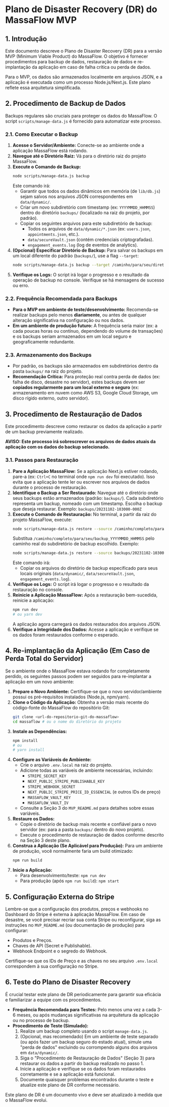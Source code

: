 # Plano de Disaster Recovery (DR) do MassaFlow MVP

## 1. Introdução

Este documento descreve o Plano de Disaster Recovery (DR) para a versão MVP (Minimum Viable Product) do MassaFlow. O objetivo é fornecer procedimentos para backup de dados, restauração de dados e re-implantação da aplicação em caso de falha crítica ou perda de dados.

Para o MVP, os dados são armazenados localmente em arquivos JSON, e a aplicação é executada como um processo Node.js/Next.js. Este plano reflete essa arquitetura simplificada.

## 2. Procedimento de Backup de Dados

Backups regulares são cruciais para proteger os dados do MassaFlow. O script `scripts/manage-data.js` é fornecido para automatizar este processo.

### 2.1. Como Executar o Backup

1.  **Acesse o Servidor/Ambiente:** Conecte-se ao ambiente onde a aplicação MassaFlow está rodando.
2.  **Navegue até o Diretório Raiz:** Vá para o diretório raiz do projeto MassaFlow.
3.  **Execute o Comando de Backup:**
    ```bash
    node scripts/manage-data.js backup
    ```
    Este comando irá:
    *   Garantir que todos os dados dinâmicos em memória (de `lib/db.js`) sejam salvos nos arquivos JSON correspondentes em `data/dynamic/`.
    *   Criar um novo subdiretório com timestamp (ex: `YYYYMMDD_HHMMSS`) dentro do diretório `backups/` (localizado na raiz do projeto, por padrão).
    *   Copiar os seguintes arquivos para este subdiretório de backup:
        *   Todos os arquivos de `data/dynamic/*.json` (ex: `users.json`, `appointments.json`, etc.).
        *   `data/secureVault.json` (contém credenciais criptografadas).
        *   `engagement_events.log` (log de eventos de analytics).
4.  **(Opcional) Especificar Diretório de Backup:**
    Para salvar os backups em um local diferente do padrão (`backups/`), use a flag `--target`:
    ```bash
    node scripts/manage-data.js backup --target /caminho/para/seu/diretorio/de/backups
    ```
5.  **Verifique os Logs:** O script irá logar o progresso e o resultado da operação de backup no console. Verifique se há mensagens de sucesso ou erro.

### 2.2. Frequência Recomendada para Backups

*   **Para o MVP em ambiente de teste/desenvolvimento:** Recomenda-se realizar backups pelo menos **diariamente**, ou antes de qualquer alteração significativa na configuração ou nos dados.
*   **Em um ambiente de produção futuro:** A frequência seria maior (ex: a cada poucas horas ou contínuo, dependendo do volume de transações) e os backups seriam armazenados em um local seguro e geograficamente redundante.

### 2.3. Armazenamento dos Backups

*   Por padrão, os backups são armazenados em subdiretórios dentro da pasta `backups/` na raiz do projeto.
*   **Recomendação Crítica:** Para proteção real contra perda de dados (ex: falha de disco, desastre no servidor), estes backups devem ser **copiados regularmente para um local externo e seguro** (ex: armazenamento em nuvem como AWS S3, Google Cloud Storage, um disco rígido externo, outro servidor).

## 3. Procedimento de Restauração de Dados

Este procedimento descreve como restaurar os dados da aplicação a partir de um backup previamente realizado.

**AVISO: Este processo irá sobrescrever os arquivos de dados atuais da aplicação com os dados do backup selecionado.**

### 3.1. Passos para Restauração

1.  **Pare a Aplicação MassaFlow:**
    Se a aplicação Next.js estiver rodando, pare-a (ex: `Ctrl+C` no terminal onde `npm run dev` foi executado). Isso evita que a aplicação tente ler ou escrever nos arquivos de dados durante o processo de restauração.
2.  **Identifique o Backup a Ser Restaurado:**
    Navegue até o diretório onde seus backups estão armazenados (padrão: `backups/`). Cada subdiretório representa um backup, nomeado com um timestamp. Escolha o backup que deseja restaurar.
    Exemplo: `backups/20231102-103000-000Z`
3.  **Execute o Comando de Restauração:**
    No terminal, a partir da raiz do projeto MassaFlow, execute:
    ```bash
    node scripts/manage-data.js restore --source /caminho/completo/para/seu/backup_YYYYMMDD_HHMMSS
    ```
    Substitua `/caminho/completo/para/seu/backup_YYYYMMDD_HHMMSS` pelo caminho real do subdiretório de backup escolhido.
    Exemplo:
    ```bash
    node scripts/manage-data.js restore --source backups/20231102-103000-000Z
    ```
    Este comando irá:
    *   Copiar os arquivos do diretório de backup especificado para seus locais originais (`data/dynamic/`, `data/secureVault.json`, `engagement_events.log`).
4.  **Verifique os Logs:** O script irá logar o progresso e o resultado da restauração no console.
5.  **Reinicie a Aplicação MassaFlow:**
    Após a restauração bem-sucedida, reinicie a aplicação:
    ```bash
    npm run dev 
    # ou yarn dev
    ```
    A aplicação agora carregará os dados restaurados dos arquivos JSON.
6.  **Verifique a Integridade dos Dados:** Acesse a aplicação e verifique se os dados foram restaurados conforme o esperado.

## 4. Re-implantação da Aplicação (Em Caso de Perda Total do Servidor)

Se o ambiente onde o MassaFlow estava rodando for completamente perdido, os seguintes passos podem ser seguidos para re-implantar a aplicação em um novo ambiente:

1.  **Prepare o Novo Ambiente:** Certifique-se que o novo servidor/ambiente possui os pré-requisitos instalados (Node.js, npm/yarn).
2.  **Clone o Código da Aplicação:**
    Obtenha a versão mais recente do código-fonte do MassaFlow do repositório Git:
    ```bash
    git clone <url-do-repositorio-git-do-massaflow>
    cd massaflow # ou o nome do diretório do projeto
    ```
3.  **Instale as Dependências:**
    ```bash
    npm install
    # ou
    # yarn install
    ```
4.  **Configure as Variáveis de Ambiente:**
    *   Crie o arquivo `.env.local` na raiz do projeto.
    *   Adicione todas as variáveis de ambiente necessárias, incluindo:
        *   `STRIPE_SECRET_KEY`
        *   `NEXT_PUBLIC_STRIPE_PUBLISHABLE_KEY`
        *   `STRIPE_WEBHOOK_SECRET`
        *   `NEXT_PUBLIC_STRIPE_PRICE_ID_ESSENCIAL` (e outros IDs de preço)
        *   `MASSAFLOW_VAULT_KEY`
        *   `MASSAFLOW_VAULT_IV`
    *   Consulte a Seção 3 do `MVP_README.md` para detalhes sobre essas variáveis.
5.  **Restaure os Dados:**
    *   Copie o diretório de backup mais recente e confiável para o novo servidor (ex: para a pasta `backups/` dentro do novo projeto).
    *   Execute o procedimento de restauração de dados conforme descrito na Seção 3 deste plano.
6.  **Construa a Aplicação (Se Aplicável para Produção):**
    Para um ambiente de produção, você normalmente faria um build otimizado:
    ```bash
    npm run build
    ```
7.  **Inicie a Aplicação:**
    *   Para desenvolvimento/teste: `npm run dev`
    *   Para produção (após `npm run build`): `npm start`

## 5. Configuração Externa do Stripe

Lembre-se que a configuração dos produtos, preços e webhooks no Dashboard do Stripe é externa à aplicação MassaFlow. Em caso de desastre, se você precisar recriar sua conta Stripe ou reconfigurar, siga as instruções no `MVP_README.md` (ou documentação de produção) para configurar:
*   Produtos e Preços.
*   Chaves de API (Secret e Publishable).
*   Webhook Endpoint e o segredo do Webhook.

Certifique-se que os IDs de Preço e as chaves no seu arquivo `.env.local` correspondem à sua configuração no Stripe.

## 6. Teste do Plano de Disaster Recovery

É crucial testar este plano de DR periodicamente para garantir sua eficácia e familiarizar a equipe com os procedimentos.

*   **Frequência Recomendada para Testes:** Pelo menos uma vez a cada 3-6 meses, ou após mudanças significativas na arquitetura da aplicação ou no processo de backup.
*   **Procedimento de Teste (Simulado):**
    1.  Realize um backup completo usando o script `manage-data.js`.
    2.  (Opcional, mas recomendado) Em um ambiente de teste separado (ou após fazer um backup seguro do estado atual), simule uma "perda de dados" excluindo ou corrompendo alguns dos arquivos em `data/dynamic/`.
    3.  Siga o "Procedimento de Restauração de Dados" (Seção 3) para restaurar os dados a partir do backup realizado no passo 1.
    4.  Inicie a aplicação e verifique se os dados foram restaurados corretamente e se a aplicação está funcional.
    5.  Documente quaisquer problemas encontrados durante o teste e atualize este plano de DR conforme necessário.

Este plano de DR é um documento vivo e deve ser atualizado à medida que o MassaFlow evolui.
